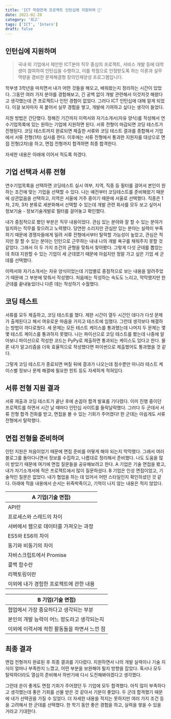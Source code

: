 ```yaml
---
title: 'ICT 학점연계 프로젝트 인턴십에 지원하며 📑'
date: 2021-02-28
category: '회고'
tags: ['ICT', 'Intern']
draft: false
---
```


## 인턴십에 지원하며

> 국내·외 기업에서 제안한 ICT분야 직무 중심의 프로젝트, 서비스 개발 등에 대학생이 참여하여 인턴십을 수행하고, 이를 학점으로 인정받도록 하는 이론과 실무 역량을 겸비한 문제해결형 창의인재양성 프로그램입니다.

학부생 3학년을 마치면서 내가 어떤 것들을 해오고, 배워왔는지 정리하는 시간이 있었다. 그동안 여러 가지 분야를 경험해보고, 긴 공백 없이 개발 관련해서 이것저것 해왔다고 생각했는데 큰 프로젝트나 인턴 경험이 없었다. 그러다 ICT 인턴십에 대해 알게 되었다. 이걸 보자마자 꼭 붙어서 실무 경험을 쌓고, 개발에 기여하고 싶다는 생각이 들었다.

지원 방법은 간단했다. 정해진 기간까지 이력서와 자기소개서(자유 양식)를 작성해서 연수기업목록에 있는 원하는 기업에 지원하면 된다. 서류 전형이 마감되면 코딩 테스트가 진행된다. 코딩 테스트까지 완료되면 제출한 서류와 코딩 테스트 결과를 종합해서 기업에서 서류 전형(1차) 심사를 한다. 이후에는 서류 전형에서 통과한 지원자를 대상으로 면접 전형(2차)을 하고, 면접 전형까지 합격하면 최종 합격한다.

자세한 내용은 아래에 이어서 적도록 하겠다.

## 기업 선택과 서류 전형

연수기업목록을 선택하면 코딩테스트 실시 여부, 지역, 직종 등 필터를 걸어서 본인이 원하는 조건에 맞는 기업을 선택할 수 있다. 나는 예전부터 코딩테스트를 준비해왔기 때문에 상관없음을 선택하고, 지역은 서울에 거주 중이기 때문에 서울로 선택했다. 직종은 1차, 2차, 3차 분류로 세분화해서 선택할 수 있는데 개발 관련 회사를 모두 보고 싶어서 정보기술 - 정보기술개발로 필터를 걸어놓고 확인했다.

내가 중점적으로 봤던 부분은 직무 내용이었다. 관심 있는 분야와 잘 할 수 있는 분야가 일치하는 직무를 찾으려고 노력했다. 당연한 소리지만 관심만 있는 분야는 실력이 부족하기 때문에 경쟁자들에게 밀려 서류 전형에서부터 탈락할 가능성이 높았고, 관심은 적지만 잘 할 수 있는 분야는 인턴으로 근무하는 내내 나의 개발 욕구를 채워주지 못할 것 같았다. 그래서 이 두 가지 조건의 균형을 맞춰서 찾아봤다. 그렇게 다섯 군데를 뽑았는데 최대 지원할 수 있는 기업이 세 군데였기 때문에 아쉽지만 정말 가고 싶은 기업 세 군데를 선택했다.

이력서와 자기소개서는 자유 양식이었는데 기업별로 중점적으로 보는 내용을 알려주었기 때문에 그 부분에 맞춰서 작성했다. 처음에는 작성하는 속도도 느리고, 막막했지만 한군데를 끝내놓았더니 다른 데는 작성하기 수월했다.

## 코딩 테스트

서류를 모두 제출하고, 코딩 테스트를 했다. 제한 시간이 열두 시간인 데다가 다섯 문제가 출제된다고 해서 여유로운 마음을 가지고 테스트에 임했다. 그런데 생각보다 해결하는 방법이 까다로웠다. 세 문제는 모든 테스트 케이스를 통과했는데 나머지 두 문제는 몇몇 테스트 케이스를 통과하지 못했다. 나는 파이선으로 코딩 테스트를 봤는데 나중에 알아보니 파이선으로 작성한 코드는 PyPy로 제출하면 통과되는 케이스도 있다고 한다. 물론 내가 알고리즘을 더욱 효율적으로 작성했다면 파이썬으로 제출했어도 통과했을 것 같다.

그렇게 코딩 테스트가 종료되면 며칠 뒤에 결과가 나오는데 점수뿐만 아니라 테스트 케이스별 정보나 문제 해결에 필요한 힌트 등도 자세하게 적혀있다.

## 서류 전형 지원 결과

서류 제출과 코딩 테스트가 끝난 후에 손꼽아 합격 발표를 기다렸다. 이미 진행 중이던 프로젝트를 하면서 시간 날 때마다 인턴십 사이트를 들락날락했다. 그러다 두 군데서 서류 전형 합격 전화를 받고, 면접을 볼 수 있는 기회가 주어졌다! 한 군데는 아쉽게도 서류 전형에서 탈락했다.

## 면접 전형을 준비하며

인턴 지원은 처음이었기 때문에 면접 준비를 어떻게 해야 되는지 막막했다. 그래서 여러 블로그를 돌아다니면서 정보를 수집하고, 나름대로 정리해서 준비했다. 나도 도움을 많이 받았기 때문에 여기에 면접 질문들을 공유해보려고 한다. A 기업은 기술 면접을 봤고, 내가 자기소개서에 적은 프로젝트에서 많이 질문하셨다. B 기업은 인성 면접이었고, 기술적인 질문은 없었다. 내가 협업을 하는 데 있어서 어떤 스타일인지 확인하셨던 것 같다. 아래에 적을 내용에서 순서는 뒤죽박죽이고, 기억이 나지 않는 내용은 적지 않았다.

| **A 기업(기술 면접)**                   |
| --------------------------------------- |
| API란                                   |
| 프로세스와 스레드의 차이                |
| 서버에서 웹으로 데이터를 가져오는 과정  |
| ES5와 ES6의 차이                        |
| 동기와 비동기의 차이                    |
| 자바스크립트에서 Promise                |
| 콜백 함수란                             |
| 리팩토링이란                            |
| 이외에 내가 경험한 프로젝트에 관한 내용 |

| **B 기업(기술 면접)**                        |
| -------------------------------------------- |
| 협업에서 가장 중요하다고 생각되는 부분       |
| 본인의 개발 능력이 어느 정도라고 생각되는지  |
| 이외에 이력서에 적힌 활동들을 하면서 느낀 점 |

## 최종 결과

면접 전형까지 완료된 후 최종 결과를 기다렸다. 지원하면서 나의 개발 실력이나 기술 지식이 얼마나 부족한지 느꼈고, 어떤 부분을 보완해야 될지 방향을 잡았다. 혹시나 모두 탈락하더라도 열심히 준비해서 하반기에 다시 도전해봐야겠다고 생각했다.

그런데 운이 좋게도 면접 기회가 주어졌던 두 기업에 모두 합격했다. 아직 많이 부족하다고 생각했는데 좋은 기회를 선물 받은 것 같아서 기분이 좋았다. 두 군데 합격했기 때문에 내가 선택권을 가질 수 있었다. 더 자세한 내용을 적지는 못하지만 여러 가지 조건 등을 고려해서 한 군데를 선택했다. 한 학기 동안 좋은 경험을 하고, 실력을 쌓을 수 있을 거라고 기대한다.
